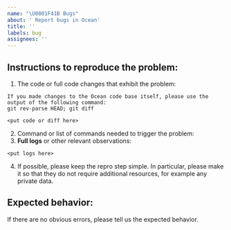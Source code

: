 ```yaml
---
name: "\U0001F41B Bugs"
about: ' Report bugs in Ocean'
title: ''
labels: bug
assignees: ''
---
```


## Instructions to reproduce the problem:

1. The code or full code changes that exhibit the problem:

```
If you made changes to the Ocean code base itself, please use the output of the following command:
git rev-parse HEAD; git diff

<put code or diff here>
```

2. Command or list of commands needed to trigger the problem:
3. **Full logs** or other relevant observations:

```
<put logs here>
```

4. If possible, please keep the repro step simple. In particular, please make it so that they do not require
   additional resources, for example any private data.

## Expected behavior:

If there are no obvious errors, please tell us the expected behavior.
